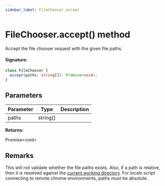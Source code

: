 ```yaml
---
sidebar_label: FileChooser.accept
---
```


# FileChooser.accept() method

Accept the file chooser request with the given file paths.

#### Signature:

```typescript
class FileChooser {
  accept(paths: string[]): Promise<void>;
}
```

## Parameters

| Parameter | Type       | Description |
| --------- | ---------- | ----------- |
| paths     | string\[\] |             |

**Returns:**

Promise&lt;void&gt;

## Remarks

This will not validate whether the file paths exists. Also, if a path is relative, then it is resolved against the [current working directory](https://nodejs.org/api/process.html#process_process_cwd). For locals script connecting to remote chrome environments, paths must be absolute.
